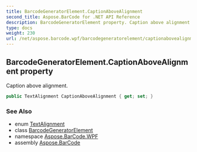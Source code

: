 ```yaml
---
title: BarcodeGeneratorElement.CaptionAboveAlignment
second_title: Aspose.BarCode for .NET API Reference
description: BarcodeGeneratorElement property. Caption above alignment
type: docs
weight: 230
url: /net/aspose.barcode.wpf/barcodegeneratorelement/captionabovealignment/
---
```

## BarcodeGeneratorElement.CaptionAboveAlignment property

Caption above alignment.

```csharp
public TextAlignment CaptionAboveAlignment { get; set; }
```

### See Also

* enum [TextAlignment](../../../aspose.barcode.generation/textalignment/)
* class [BarcodeGeneratorElement](../)
* namespace [Aspose.BarCode.WPF](../../../aspose.barcode.wpf/)
* assembly [Aspose.BarCode](../../../)


